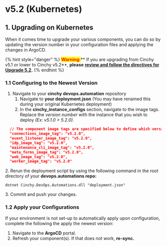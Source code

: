 # v5.2 (Kubernetes)

## 1. Upgrading on Kubernetes

When it comes time to upgrade your various components, you can do so by updating the version number in your configuration files and applying the changes in ArgoCD.

{% hint style="danger" %}
<mark style="color:red;">**Warning:**</mark>** If you are upgrading from Cinchy v5.1 or lower to Cinchy v5.2**, **please** [**review and follow the directives for Upgrade 5.2**](https://app.gitbook.com/o/-LDtM6UlhGoQ91uwM5SF/s/F1vvLbEMfTF1UqCFU9hs/\~/changes/287/deployment-guide/upgrade-guides/upgrading-cinchy-versions/cinchy-upgrade-utility)**.**
{% endhint %}

### 1.1 Configuring to the Newest Version

1. Navigate to your **cinchy devops.automation** repository
   1. Navigate to **your deployment.json** (You may have renamed this during your original Kubernetes deployment)
   2. In the **cinchy\_instance\_configs** section, navigate to the image tags. Replace the _version number_ with the instance that you wish to deploy _(Ex: v5.1.0 > 5.2.0)._

```json
  // The component image tags are specified below to define which versions to deploy
  "connections_image_tag": "v5.2.0",
  "event_listener_image_tag": "v5.2.0",
  "idp_image_tag": "v5.2.0",
  "maintenance_cli_image_tag": "v5.2.0",
  "meta_forms_image_tag": "v5.2.0",
  "web_image_tag": "v5.2.0",
  "worker_image_tag": "v5.2.0"
```

2\. Rerun the deployment script by using the following command in the root directory of your **devops.automations repo:**

```
dotnet Cinchy.DevOps.Automations.dll "deployment.json"
```

3\. Commit and push your changes.

### 1.2 Apply your Configurations

If your environment is not set-up to automatically apply upon configuration, complete the following the apply the newest version:

1. Navigate to the **ArgoCD** portal.
2. Refresh your component(s). If that does not work, **re-sync.**
